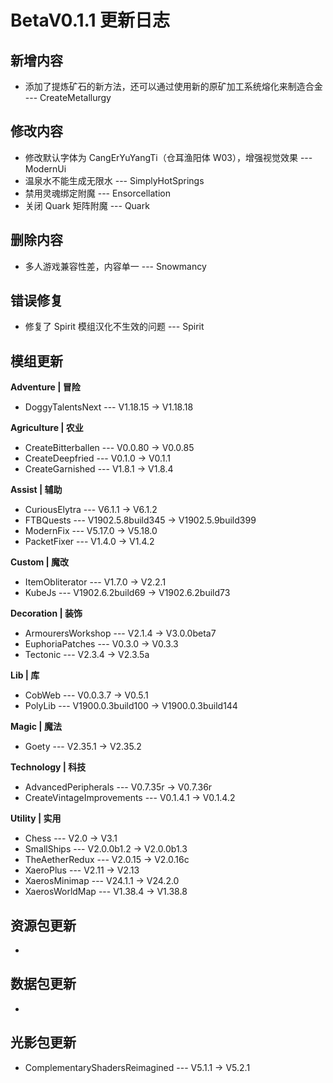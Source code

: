 # BetaV0.1.1 更新日志

## 新增内容

- 添加了提炼矿石的新方法，还可以通过使用新的原矿加工系统熔化来制造合金 --- CreateMetallurgy


## 修改内容

- 修改默认字体为 CangErYuYangTi（仓耳渔阳体 W03），增强视觉效果 --- ModernUi
- 温泉水不能生成无限水 --- SimplyHotSprings
- 禁用灵魂绑定附魔 --- Ensorcellation
- 关闭 Quark 矩阵附魔 --- Quark


## 删除内容

- 多人游戏兼容性差，内容单一 --- Snowmancy


## 错误修复

- 修复了 Spirit 模组汉化不生效的问题 --- Spirit

## 模组更新

**Adventure | 冒险**

- DoggyTalentsNext --- V1.18.15 -> V1.18.18

**Agriculture | 农业**

- CreateBitterballen --- V0.0.80 -> V0.0.85
- CreateDeepfried --- V0.1.0 -> V0.1.1
- CreateGarnished --- V1.8.1 -> V1.8.4

**Assist | 辅助**

- CuriousElytra --- V6.1.1 -> V6.1.2
- FTBQuests --- V1902.5.8build345 -> V1902.5.9build399
- ModernFix --- V5.17.0 -> V5.18.0
- PacketFixer --- V1.4.0 -> V1.4.2

**Custom | 魔改**

- ItemObliterator --- V1.7.0 -> V2.2.1
- KubeJs --- V1902.6.2build69 -> V1902.6.2build73

**Decoration | 装饰**

- ArmourersWorkshop --- V2.1.4 -> V3.0.0beta7
- EuphoriaPatches --- V0.3.0 -> V0.3.3
- Tectonic --- V2.3.4 -> V2.3.5a

**Lib | 库**

- CobWeb --- V0.0.3.7 -> V0.5.1
- PolyLib --- V1900.0.3build100 -> V1900.0.3build144

**Magic | 魔法**

- Goety --- V2.35.1 -> V2.35.2

**Technology | 科技**

- AdvancedPeripherals --- V0.7.35r -> V0.7.36r
- CreateVintageImprovements --- V0.1.4.1 -> V0.1.4.2

**Utility | 实用**

- Chess --- V2.0 -> V3.1
- SmallShips --- V2.0.0b1.2 -> V2.0.0b1.3
- TheAetherRedux --- V2.0.15 -> V2.0.16c
- XaeroPlus --- V2.11 -> V2.13
- XaerosMinimap --- V24.1.1 -> V24.2.0
- XaerosWorldMap --- V1.38.4 -> V1.38.8

## 资源包更新

- 

## 数据包更新

- 

## 光影包更新

- ComplementaryShadersReimagined --- V5.1.1 -> V5.2.1
